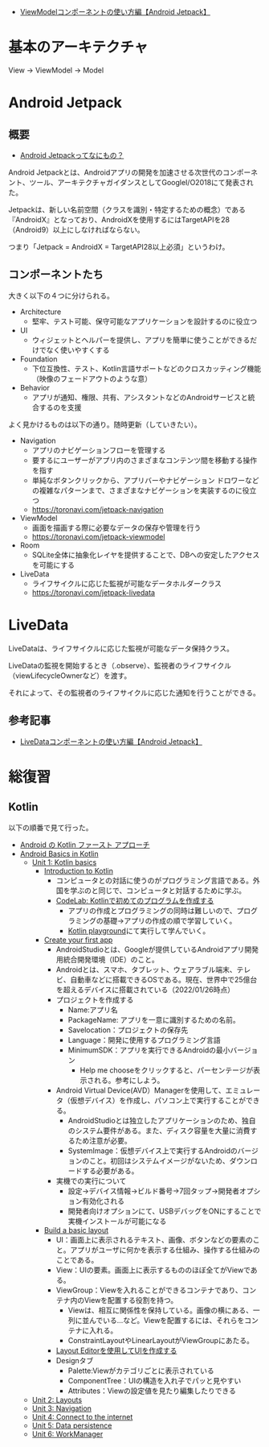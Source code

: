 - [ViewModelコンポーネントの使い方編【Android Jetpack】](https://toronavi.com/jetpack-viewmodel)

# 基本のアーキテクチャ

View → ViewModel → Model

# Android Jetpack

## 概要

- [Android Jetpackってなにもの？](https://qiita.com/k_masa777/items/c01c1de6ac763ce5c075)

Android Jetpackとは、Androidアプリの開発を加速させる次世代のコンポーネント、ツール、アーキテクチャガイダンスとしてGoogleI/O2018にて発表された。

Jetpackは、新しい名前空間（クラスを識別・特定するための概念）である『AndroidX』となっており、AndroidXを使用するにはTargetAPIを28（Android9）以上にしなければならない。

つまり「Jetpack = AndroidX = TargetAPI28以上必須」というわけ。

## コンポーネントたち

大きく以下の４つに分けられる。

- Architecture
  - 堅牢、テスト可能、保守可能なアプリケーションを設計するのに役立つ
- UI
  - ウィジェットとヘルパーを提供し、アプリを簡単に使うことができるだけでなく使いやすくする
- Foundation
  - 下位互換性、テスト、Kotlin言語サポートなどのクロスカッティング機能（映像のフェードアウトのような意）
- Behavior
  - アプリが通知、権限、共有、アシスタントなどのAndroidサービスと統合するのを支援

よく見かけるものは以下の通り。随時更新（していきたい）。

- Navigation
  - アプリのナビゲーションフローを管理する
  - 要するにユーザーがアプリ内のさまざまなコンテンツ間を移動する操作を指す
  - 単純なボタンクリックから、アプリバーやナビゲーション ドロワーなどの複雑なパターンまで、さまざまなナビゲーションを実装するのに役立つ
  - https://toronavi.com/jetpack-navigation
- ViewModel
  - 画面を描画する際に必要なデータの保存や管理を行う
  - https://toronavi.com/jetpack-viewmodel
- Room
  - SQLite全体に抽象化レイヤを提供することで、DBへの安定したアクセスを可能にする
- LiveData
  - ライフサイクルに応じた監視が可能なデータホルダークラス
  - https://toronavi.com/jetpack-livedata

# LiveData

LiveDataは、ライフサイクルに応じた監視が可能なデータ保持クラス。

LiveDataの監視を開始するとき（.observe）、監視者のライフサイクル（viewLifecycleOwnerなど）を渡す。

それによって、その監視者のライフサイクルに応じた通知を行うことができる。

## 参考記事

- [LiveDataコンポーネントの使い方編【Android Jetpack】](https://toronavi.com/jetpack-livedata)


# 総復習

## Kotlin
以下の順番で見て行った。

- [Android の Kotlin ファースト アプローチ](https://developer.android.com/kotlin/first)
- [Android Basics in Kotlin](https://developer.android.com/courses/android-basics-kotlin/course)
  - [Unit 1: Kotlin basics](https://developer.android.com/courses/android-basics-kotlin/unit-1)
    - [Introduction to Kotlin](https://developer.android.com/courses/pathways/android-basics-kotlin-one)
      - コンピュータとの対話に使うのがプログラミング言語である。外国を学ぶのと同じで、コンピュータと対話するために学ぶ。
      - [CodeLab: Kotlinで初めてのプログラムを作成する](https://developer.android.com/codelabs/basic-android-kotlin-training-first-kotlin-program?continue=https%3A%2F%2Fdeveloper.android.com%2Fcourses%2Fpathways%2Fandroid-basics-kotlin-one%23codelab-https%3A%2F%2Fdeveloper.android.com%2Fcodelabs%2Fbasic-android-kotlin-training-first-kotlin-program#0)
        - アプリの作成とプログラミングの同時は難しいので、プログラミングの基礎→アプリの作成の順で学習していく。
        - [Kotlin playground](https://developer.android.com/training/kotlinplayground)にて実行して学んでいく。
    - [Create your first app](https://developer.android.com/courses/pathways/android-basics-kotlin-two)
      - AndroidStudioとは、Googleが提供しているAndroidアプリ開発用統合開発環境（IDE）のこと。
      - Androidとは、スマホ、タブレット、ウェアラブル端末、テレビ、自動車などに搭載できるOSである。現在、世界中で25億台を超えるデバイスに搭載されている（2022/01/26時点）
      - プロジェクトを作成する
        - Name:アプリ名
        - PackageName: アプリを一意に識別するための名前。
        - Savelocation：プロジェクトの保存先
        - Language：開発に使用するプログラミング言語
        - MinimumSDK：アプリを実行できるAndroidの最小バージョン
          - Help me chooseをクリックすると、パーセンテージが表示される。参考にしよう。
      - Android Virtual Device(AVD）Managerを使用して、エミュレータ（仮想デバイス）を作成し、パソコン上で実行することができる。
        - AndroidStudioとは独立したアプリケーションのため、独自のシステム要件がある。また、ディスク容量を大量に消費するため注意が必要。
        - SystemImage：仮想デバイス上で実行するAndroidのバージョンのこと。初回はシステムイメージがないため、ダウンロードする必要がある。
      - 実機での実行について
        - 設定→デバイス情報→ビルド番号→7回タップ→開発者オプション有効化される
        - 開発者向けオプションにて、USBデバッグをONにすることで実機インストールが可能になる
    - [Build a basic layout](https://developer.android.com/courses/pathways/android-basics-kotlin-three)
      - UI：画面上に表示されるテキスト、画像、ボタンなどの要素のこと。アプリがユーザに何かを表示する仕組み、操作する仕組みのことである。
      - View：UIの要素。画面上に表示するもののほぼ全てがViewである。
      - ViewGroup：Viewを入れることができるコンテナであり、コンテナ内のViewを配置する役割を持つ。
        - Viewは、相互に関係性を保持している。画像の横にある、一列に並んでいる…など。Viewを配置するには、それらをコンテナに入れる。
        - ConstraintLayoutやLinearLayoutがViewGroupにあたる。
      - [Layout Editorを使用してUIを作成する](https://developer.android.com/studio/write/layout-editor)
      - Designタブ
        - Palette:Viewがカテゴリごとに表示されている
        - ComponentTree：UIの構造を入れ子でパッと見やすい
        - Attributes：Viewの設定値を見たり編集したりできる
  - [Unit 2: Layouts](https://developer.android.com/courses/android-basics-kotlin/unit-2)
  - [Unit 3: Navigation](https://developer.android.com/courses/android-basics-kotlin/unit-3)
  - [Unit 4: Connect to the internet](https://developer.android.com/courses/android-basics-kotlin/unit-4)
  - [Unit 5: Data persistence](https://developer.android.com/courses/android-basics-kotlin/unit-5)
  - [Unit 6: WorkManager](https://developer.android.com/courses/android-basics-kotlin/unit-6)
